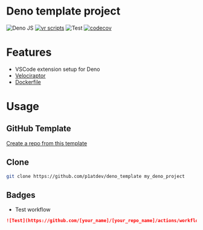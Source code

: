 # Deno template project

![Deno JS](https://img.shields.io/badge/deno%20js-000000?style=for-the-badge&logo=deno&logoColor=white)
[![vr scripts](https://badges.velociraptor.run/flat.svg)](https://velociraptor.run)
![Test](https://github.com/p1atdev/ndl/actions/workflows/test.yml/badge.svg)
[![codecov](https://codecov.io/gh/p1atdev/ndl/branch/main/graph/badge.svg?token=SJ2W1IUKCR)](https://codecov.io/gh/p1atdev/ndl)

# Features

- VSCode extension setup for Deno
- [Velociraptor](https://velociraptor.run/)
- [Dockerfile](https://hub.docker.com/r/denoland/deno)

# Usage

## GitHub Template

[Create a repo from this template](https://github.com/p1atdev/deno_template/generate)

## Clone

```bash
git clone https://github.com/p1atdev/deno_template my_deno_project
```

## Badges

- Test workflow

```md
![Test](https://github.com/[your_name]/[your_repo_name]/actions/workflows/test.yml/badge.svg)
```
